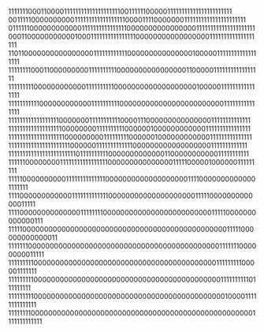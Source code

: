 111111100011000011111111111111111111001111110000011111111111111111111111
001111100000000001111111111111111110000111100000001111111111111111111111
011111100000000000011111111111111110000000000000000111111111111111111111
000110000000000010001111111111111111000000000000000001111111111111111111
110110000000000000000111111111111000000000000000100000111111111111111111
111111110001100000000011111111110000000000000000110000011111111111111111
111111111000000000000111111111100000000000000000001000001111111111111111
111111111110000000000001111111111000000000000000000000000111111111111111
111111111111111111000000011111111111000011100000000000000011111111111111
111111111111111111100000000111111111100000010000000000001111111111111111
111111111111111111110000000001111111110000001000000000000111111111111111
111111111111111111111100000011111111111110000000000000000001111111111111
111111111111111111111111011111111110000000000000110000000000011111111111
111111000000001111111111111111100000000000000011111000001000000111111111
111110000000000111111111111110000000000000000000111100000000000001111111
111100000000000011111111111110000000000000000000011111000000000000011111
111100000000000000111111110000000000000000000000000111110000000000000111
111110000000000000000000000000000000000000000000000011111000000000000011
111111100000000000000000000000000000000000000000000111111100000000011111
111111111000000000000000000000000000000000000000000111111111000001111111
111111111000000000000000000000000000000000000000000011111111110111111111
111111111000000000000000000000000000000000000000000001000011111111111111
111111110000000000000000000000000000000000000000000000000001111111111111
